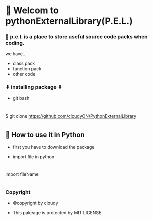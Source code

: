 # 👋 Welcom to pythonExternalLibrary(P.E.L.)

### 📣 p.e.l. is a place to store useful source code packs when coding.
we have..

* class pack
* function pack
* other code

### ⬇ installing package ⬇

* git bash
#
$ git clone https://github.com/cloudyON/PythonExternalLibrary
#

## 🤔 How to use it in Python
* first you have to download the package

* import file in python
#
import fileName
#


### Copyright
* ©copyright by cloudy

* This pakeage is protected by MIT LICENSE









